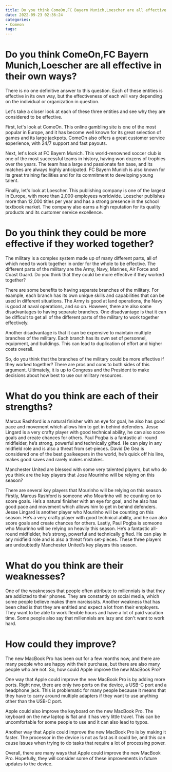 ```yaml
---
title: Do you think ComeOn,FC Bayern Munich,Loescher are all effective in their own ways
date: 2022-09-23 02:36:24
categories:
- Comeon
tags:
---
```



#  Do you think ComeOn,FC Bayern Munich,Loescher are all effective in their own ways?

There is no one definitive answer to this question. Each of these entities is effective in its own way, but the effectiveness of each will vary depending on the individual or organization in question.

Let's take a closer look at each of these three entities and see why they are considered to be effective.

First, let's look at ComeOn. This online gambling site is one of the most popular in Europe, and it has become well known for its great selection of games and its large jackpots. ComeOn also offers a great customer service experience, with 24/7 support and fast payouts.

Next, let's look at FC Bayern Munich. This world-renowned soccer club is one of the most successful teams in history, having won dozens of trophies over the years. The team has a large and passionate fan base, and its matches are always highly anticipated. FC Bayern Munich is also known for its great training facilities and for its commitment to developing young talent.

Finally, let's look at Loescher. This publishing company is one of the largest in Europe, with more than 2,000 employees worldwide. Loescher publishes more than 12,000 titles per year and has a strong presence in the school textbook market. The company also earns a high reputation for its quality products and its customer service excellence.

#  Do you think they could be more effective if they worked together?

The military is a complex system made up of many different parts, all of which need to work together in order for the whole to be effective. The different parts of the military are the Army, Navy, Marines, Air Force and Coast Guard. Do you think that they could be more effective if they worked together?

There are some benefits to having separate branches of the military. For example, each branch has its own unique skills and capabilities that can be used in different situations. The Army is good at land operations, the Navy is good at naval operations, and so on. However, there are also some disadvantages to having separate branches. One disadvantage is that it can be difficult to get all of the different parts of the military to work together effectively.

Another disadvantage is that it can be expensive to maintain multiple branches of the military. Each branch has its own set of personnel, equipment, and buildings. This can lead to duplication of effort and higher costs overall.

So, do you think that the branches of the military could be more effective if they worked together? There are pros and cons to both sides of this argument. Ultimately, it is up to Congress and the President to make decisions about how best to use our military resources.

#  What do you think are each of their strengths?

Marcus Rashford is a natural finisher with an eye for goal, he also has good pace and movement which allows him to get in behind defenders. Jesse Lingard is a very crafty player with good technical ability, he can also score goals and create chances for others. Paul Pogba is a fantastic all-round midfielder, he’s strong, powerful and technically gifted. He can play in any midfield role and is also a threat from set-pieces. David De Gea is considered one of the best goalkeepers in the world, he’s quick off his line, makes good saves and rarely makes mistakes.

Manchester United are blessed with some very talented players, but who do you think are the key players that Jose Mourinho will be relying on this season?

There are several key players that Mourinho will be relying on this season. Firstly, Marcus Rashford is someone who Mourinho will be counting on to score goals. He’s a natural finisher with an eye for goal, and he also has good pace and movement which allows him to get in behind defenders. Jesse Lingard is another player who Mourinho will be counting on this season. He’s a very crafty player with good technical ability, and he can also score goals and create chances for others. Lastly, Paul Pogba is someone who Mourinho will be relying on heavily this season. He’s a fantastic all-round midfielder, he’s strong, powerful and technically gifted. He can play in any midfield role and is also a threat from set-pieces. These three players are undoubtedly Manchester United’s key players this season.

#  What do you think are their weaknesses?

One of the weaknesses that people often attribute to millennials is that they are addicted to their phones. They are constantly on social media, which some people believe makes them narcissists. Another weakness that has been cited is that they are entitled and expect a lot from their employers. They want to be able to work flexible hours and have a lot of paid vacation time. Some people also say that millennials are lazy and don't want to work hard.

#  How could they improve?

The new MacBook Pro has been out for a few months now, and there are many people who are happy with their purchase, but there are also many people who are not. So, how could Apple improve the new MacBook Pro?

One way that Apple could improve the new MacBook Pro is by adding more ports. Right now, there are only two ports on the device, a USB-C port and a headphone jack. This is problematic for many people because it means that they have to carry around multiple adapters if they want to use anything other than the USB-C port.

Apple could also improve the keyboard on the new MacBook Pro. The keyboard on the new laptop is flat and it has very little travel. This can be uncomfortable for some people to use and it can also lead to typos.

Another way that Apple could improve the new MacBook Pro is by making it faster. The processor in the device is not as fast as it could be, and this can cause issues when trying to do tasks that require a lot of processing power.

Overall, there are many ways that Apple could improve the new MacBook Pro. Hopefully, they will consider some of these improvements in future updates to the device.